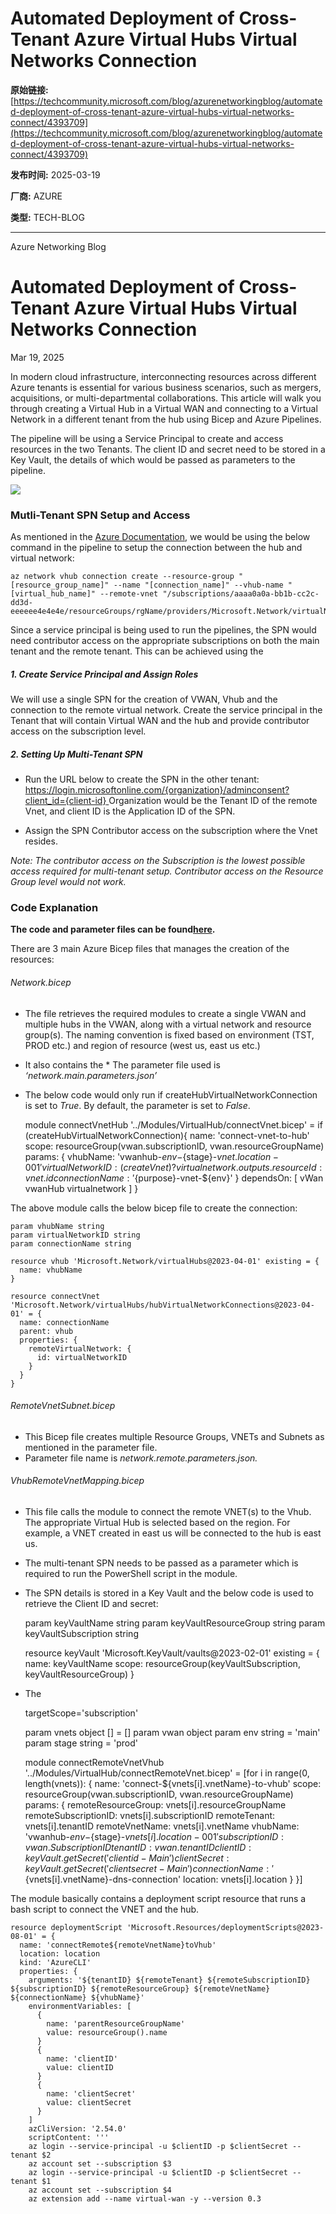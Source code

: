 # Automated Deployment of Cross-Tenant Azure Virtual Hubs Virtual Networks Connection

**原始链接:** [https://techcommunity.microsoft.com/blog/azurenetworkingblog/automated-deployment-of-cross-tenant-azure-virtual-hubs-virtual-networks-connect/4393709](https://techcommunity.microsoft.com/blog/azurenetworkingblog/automated-deployment-of-cross-tenant-azure-virtual-hubs-virtual-networks-connect/4393709)

**发布时间:** 2025-03-19

**厂商:** AZURE

**类型:** TECH-BLOG

---
Azure Networking Blog 

# Automated Deployment of Cross-Tenant Azure Virtual Hubs Virtual Networks Connection

Mar 19, 2025

In modern cloud infrastructure, interconnecting resources across different Azure tenants is essential for various business scenarios, such as mergers, acquisitions, or multi-departmental collaborations. This article will walk you through creating a Virtual Hub in a Virtual WAN and connecting to a Virtual Network in a different tenant from the hub using Bicep and Azure Pipelines.

The pipeline will be using a Service Principal to create and access resources in the two Tenants. The client ID and secret need to be stored in a Key Vault, the details of which would be passed as parameters to the pipeline.

![](https://techcommunity.microsoft.com/t5/s/gxcuf89792/images/bS00MzkzNzA5LVlZZ3I1VA?image-dimensions=750x750&revision=7)

### Mutli-Tenant SPN Setup and Access

As mentioned in the [Azure Documentation](<https://learn.microsoft.com/en-us/azure/virtual-wan/cross-tenant-vnet-az-cli#connect>), we would be using the below command in the pipeline to setup the connection between the hub and virtual network:
    
    
    az network vhub connection create --resource-group "[resource_group_name]" --name "[connection_name]" --vhub-name "[virtual_hub_name]" --remote-vnet "/subscriptions/aaaa0a0a-bb1b-cc2c-dd3d-eeeeee4e4e4e/resourceGroups/rgName/providers/Microsoft.Network/virtualNetworks/vnetName"

Since a service principal is being used to run the pipelines, the SPN would need contributor access on the appropriate subscriptions on both the main tenant and the remote tenant. This can be achieved using the 
##### 1\. Create Service Principal and Assign Roles

We will use a single SPN for the creation of VWAN, Vhub and the connection to the remote virtual network. Create the service principal in the Tenant that will contain Virtual WAN and the hub and provide contributor access on the subscription level.

##### 2\. Setting Up Multi-Tenant SPN

  * Run the URL below to create the SPN in the other tenant: [https://login.microsoftonline.com/{organization}/adminconsent?client_id={client-id} ](<https://login.microsoftonline.com/{organization}/adminconsent?client_id={client-id} >)Organization would be the Tenant ID of the remote Vnet, and client ID is the Application ID of the SPN.

  * Assign the SPN Contributor access on the subscription where the Vnet resides. 

_Note: The contributor access on the Subscription is the lowest possible access required for multi-tenant setup. Contributor access on the Resource Group level would not work._

### Code Explanation

**The code and parameter files can be found[here](<https://github.com/alishamb/AzureMultiTenantVhubVnetConnection/tree/main>).**

There are 3 main Azure Bicep files that manages the creation of the resources:

###### Network.bicep

  * The file retrieves the required modules to create a single VWAN and multiple hubs in the VWAN, along with a virtual network and resource group(s). The naming convention is fixed based on environment (TST, PROD etc.) and region of resource (west us, east us etc.)
  * It also contains the   * The parameter file used is _‘network.main.parameters.json’_
  * The below code would only run if createHubVirtualNetworkConnection is set to _True_. By default, the parameter is set to _False_.

    
    
    module connectVnetHub '../Modules/VirtualHub/connectVnet.bicep' = if (createHubVirtualNetworkConnection){
      name: 'connect-vnet-to-hub'
      scope: resourceGroup(vwan.subscriptionID, vwan.resourceGroupName)
      params: {
        vhubName: 'vwanhub-${env}-${stage}-${vnet.location}-001'
        virtualNetworkID: (createVnet) ? virtualnetwork.outputs.resourceId : vnet.id
        connectionName: '${purpose}-vnet-${env}'
      }
      dependsOn: [
        vWan
        vwanHub
        virtualnetwork
      ]
    }

The above module calls the below bicep file to create the connection:
    
    
    param vhubName string
    param virtualNetworkID string
    param connectionName string
    
    resource vhub 'Microsoft.Network/virtualHubs@2023-04-01' existing = {
      name: vhubName
    }
    
    resource connectVnet 'Microsoft.Network/virtualHubs/hubVirtualNetworkConnections@2023-04-01' = {
      name: connectionName
      parent: vhub
      properties: {
        remoteVirtualNetwork: {
          id: virtualNetworkID
        }
      }
    }

###### RemoteVnetSubnet.bicep

  * This Bicep file creates multiple Resource Groups, VNETs and Subnets as mentioned in the parameter file.
  * Parameter file name is _network.remote.parameters.json._

###### VhubRemoteVnetMapping.bicep

  * This file calls the module to connect the remote VNET(s) to the Vhub. The appropriate Virtual Hub is selected based on the region. For example, a VNET created in east us will be connected to the hub is east us.
  * The multi-tenant SPN needs to be passed as a parameter which is required to run the PowerShell script in the module. 
  * The SPN details is stored in a Key Vault and the below code is used to retrieve the Client ID and secret:

    
    
    param keyVaultName string
    param keyVaultResourceGroup string
    param keyVaultSubscription string
    
    resource keyVault 'Microsoft.KeyVault/vaults@2023-02-01' existing =  {
      name: keyVaultName
      scope: resourceGroup(keyVaultSubscription, keyVaultResourceGroup)
    }

  * The 

    
    
    targetScope='subscription'
    
    param vnets object [] = []
    param vwan object
    param env string = 'main'
    param stage string = 'prod'
    
    module connectRemoteVnetVhub '../Modules/VirtualHub/connectRemoteVnet.bicep' = [for i in range(0, length(vnets)): {
      name: 'connect-${vnets[i].vnetName}-to-vhub'
      scope: resourceGroup(vwan.subscriptionID, vwan.resourceGroupName)
      params: {
        remoteResourceGroup: vnets[i].resourceGroupName
        remoteSubscriptionID: vnets[i].subscriptionID
        remoteTenant: vnets[i].tenantID
        remoteVnetName: vnets[i].vnetName
        vhubName: 'vwanhub-${env}-${stage}-${vnets[i].location}-001'
        subscriptionID: vwan.SubscriptionID
        tenantID: vwan.tenantID
        clientID: keyVault.getSecret('clientid-Main')
        clientSecret: keyVault.getSecret('clientsecret-Main')
        connectionName: '${vnets[i].vnetName}-dns-connection' 
        location: vnets[i].location
      }
    }]

The module basically contains a deployment script resource that runs a bash script to connect the VNET and the hub. 
    
    
    resource deploymentScript 'Microsoft.Resources/deploymentScripts@2023-08-01' = {
      name: 'connectRemote${remoteVnetName}toVhub'
      location: location
      kind: 'AzureCLI'
      properties: {
        arguments: '${tenantID} ${remoteTenant} ${remoteSubscriptionID} ${subscriptionID} ${remoteResourceGroup} ${remoteVnetName} ${connectionName} ${vhubName}'
        environmentVariables: [
          {
            name: 'parentResourceGroupName'
            value: resourceGroup().name
          }
          {
            name: 'clientID'
            value: clientID
          }
          {
            name: 'clientSecret'
            value: clientSecret
          }
        ]
        azCliVersion: '2.54.0'
        scriptContent: '''
        az login --service-principal -u $clientID -p $clientSecret --tenant $2
        az account set --subscription $3
        az login --service-principal -u $clientID -p $clientSecret --tenant $1
        az account set --subscription $4
        az extension add --name virtual-wan -y --version 0.3